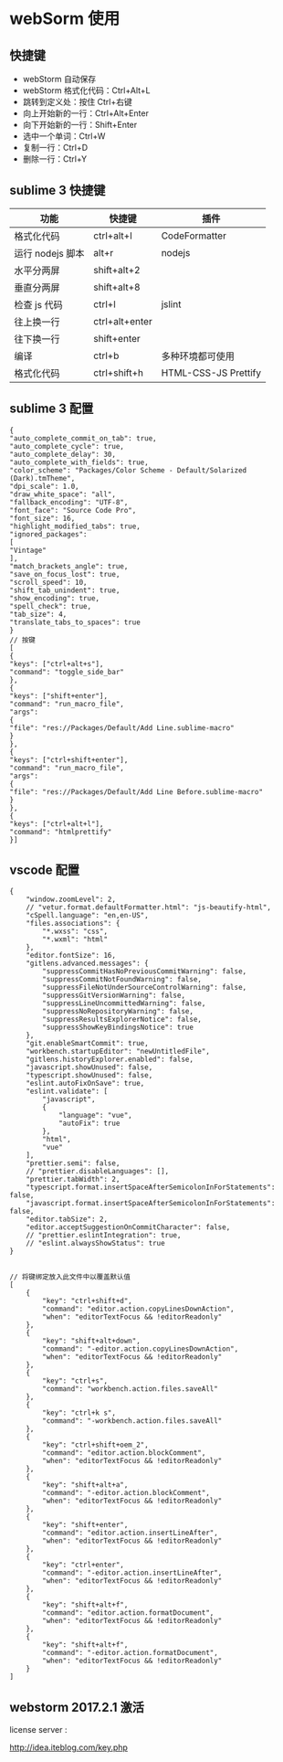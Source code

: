 # webSorm 使用

## 快捷键

*   webStorm 自动保存
*   webStorm 格式化代码：Ctrl+Alt+L
*   跳转到定义处：按住 Ctrl+右键
*   向上开始新的一行：Ctrl+Alt+Enter
*   向下开始新的一行：Shift+Enter
*   选中一个单词：Ctrl+W
*   复制一行：Ctrl+D
*   删除一行：Ctrl+Y

## sublime 3 快捷键

| 功能             | 快捷键         | 插件                 |
| ---------------- | -------------- | -------------------- |
| 格式化代码       | ctrl+alt+l     | CodeFormatter        |
| 运行 nodejs 脚本 | alt+r          | nodejs               |
| 水平分两屏       | shift+alt+2    |                      |
| 垂直分两屏       | shift+alt+8    |                      |
| 检查 js 代码     | ctrl+l         | jslint               |
| 往上换一行       | ctrl+alt+enter |                      |
| 往下换一行       | shift+enter    |                      |
| 编译             | ctrl+b         | 多种环境都可使用     |
| 格式化代码       | ctrl+shift+h   | HTML-CSS-JS Prettify |

## sublime 3 配置

```
{
"auto_complete_commit_on_tab": true,
"auto_complete_cycle": true,
"auto_complete_delay": 30,
"auto_complete_with_fields": true,
"color_scheme": "Packages/Color Scheme - Default/Solarized (Dark).tmTheme",
"dpi_scale": 1.0,
"draw_white_space": "all",
"fallback_encoding": "UTF-8",
"font_face": "Source Code Pro",
"font_size": 16,
"highlight_modified_tabs": true,
"ignored_packages":
[
"Vintage"
],
"match_brackets_angle": true,
"save_on_focus_lost": true,
"scroll_speed": 10,
"shift_tab_unindent": true,
"show_encoding": true,
"spell_check": true,
"tab_size": 4,
"translate_tabs_to_spaces": true
}
// 按键
[
{
"keys": ["ctrl+alt+s"],
"command": "toggle_side_bar"
},
{
"keys": ["shift+enter"],
"command": "run_macro_file",
"args":
{
"file": "res://Packages/Default/Add Line.sublime-macro"
}
},
{
"keys": ["ctrl+shift+enter"],
"command": "run_macro_file",
"args":
{
"file": "res://Packages/Default/Add Line Before.sublime-macro"
}
},
{
"keys": ["ctrl+alt+l"],
"command": "htmlprettify"
}]
```

## vscode 配置

```
{
    "window.zoomLevel": 2,
    // "vetur.format.defaultFormatter.html": "js-beautify-html",
    "cSpell.language": "en,en-US",
    "files.associations": {
        "*.wxss": "css",
        "*.wxml": "html"
    },
    "editor.fontSize": 16,
    "gitlens.advanced.messages": {
        "suppressCommitHasNoPreviousCommitWarning": false,
        "suppressCommitNotFoundWarning": false,
        "suppressFileNotUnderSourceControlWarning": false,
        "suppressGitVersionWarning": false,
        "suppressLineUncommittedWarning": false,
        "suppressNoRepositoryWarning": false,
        "suppressResultsExplorerNotice": false,
        "suppressShowKeyBindingsNotice": true
    },
    "git.enableSmartCommit": true,
    "workbench.startupEditor": "newUntitledFile",
    "gitlens.historyExplorer.enabled": false,
    "javascript.showUnused": false,
    "typescript.showUnused": false,
    "eslint.autoFixOnSave": true,
    "eslint.validate": [
        "javascript",
        {
            "language": "vue",
            "autoFix": true
        },
        "html",
        "vue"
    ],
    "prettier.semi": false,
    // "prettier.disableLanguages": [],
    "prettier.tabWidth": 2,
    "typescript.format.insertSpaceAfterSemicolonInForStatements": false,
    "javascript.format.insertSpaceAfterSemicolonInForStatements": false,
    "editor.tabSize": 2,
    "editor.acceptSuggestionOnCommitCharacter": false,
    // "prettier.eslintIntegration": true,
    // "eslint.alwaysShowStatus": true
}


// 将键绑定放入此文件中以覆盖默认值
[
    {
        "key": "ctrl+shift+d",
        "command": "editor.action.copyLinesDownAction",
        "when": "editorTextFocus && !editorReadonly"
    },
    {
        "key": "shift+alt+down",
        "command": "-editor.action.copyLinesDownAction",
        "when": "editorTextFocus && !editorReadonly"
    },
    {
        "key": "ctrl+s",
        "command": "workbench.action.files.saveAll"
    },
    {
        "key": "ctrl+k s",
        "command": "-workbench.action.files.saveAll"
    },
    {
        "key": "ctrl+shift+oem_2",
        "command": "editor.action.blockComment",
        "when": "editorTextFocus && !editorReadonly"
    },
    {
        "key": "shift+alt+a",
        "command": "-editor.action.blockComment",
        "when": "editorTextFocus && !editorReadonly"
    },
    {
        "key": "shift+enter",
        "command": "editor.action.insertLineAfter",
        "when": "editorTextFocus && !editorReadonly"
    },
    {
        "key": "ctrl+enter",
        "command": "-editor.action.insertLineAfter",
        "when": "editorTextFocus && !editorReadonly"
    },
    {
        "key": "shift+alt+f",
        "command": "editor.action.formatDocument",
        "when": "editorTextFocus && !editorReadonly"
    },
    {
        "key": "shift+alt+f",
        "command": "-editor.action.formatDocument",
        "when": "editorTextFocus && !editorReadonly"
    }
]
```

## webstorm 2017.2.1 激活

license server :

http://idea.iteblog.com/key.php
